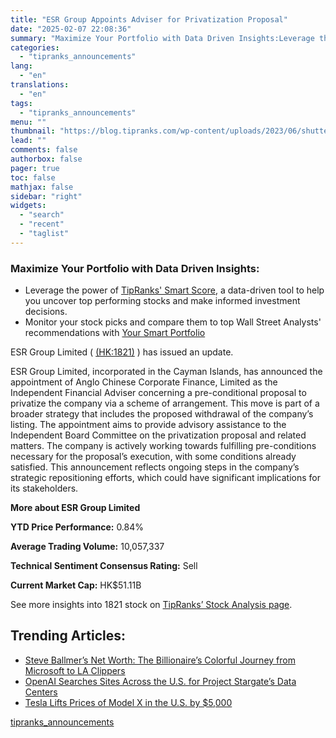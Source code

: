 ```yaml
---
title: "ESR Group Appoints Adviser for Privatization Proposal"
date: "2025-02-07 22:08:36"
summary: "Maximize Your Portfolio with Data Driven Insights:Leverage the power of TipRanks' Smart Score, a data-driven tool to help you uncover top performing stocks and make informed investment decisions. Monitor your stock picks and compare them to top Wall Street Analysts' recommendations with Your Smart PortfolioESR Group Limited ( (HK:1821) )..."
categories:
  - "tipranks_announcements"
lang:
  - "en"
translations:
  - "en"
tags:
  - "tipranks_announcements"
menu: ""
thumbnail: "https://blog.tipranks.com/wp-content/uploads/2023/06/shutterstock_2169508273-750x406.jpg"
lead: ""
comments: false
authorbox: false
pager: true
toc: false
mathjax: false
sidebar: "right"
widgets:
  - "search"
  - "recent"
  - "taglist"
---
```


### Maximize Your Portfolio with Data Driven Insights:

* Leverage the power of [TipRanks' Smart Score](https://www.tipranks.com/screener/top-smart-score-stocks), a data-driven tool to help you uncover top performing stocks and make informed investment decisions.
* Monitor your stock picks and compare them to top Wall Street Analysts' recommendations with  [Your Smart Portfolio](https://www.tipranks.com/smart-portfolio/holdings)

ESR Group Limited ( [(HK:1821)](https://www.tipranks.com/stocks/hk:1821) ) has issued an update.

ESR Group Limited, incorporated in the Cayman Islands, has announced the appointment of Anglo Chinese Corporate Finance, Limited as the Independent Financial Adviser concerning a pre-conditional proposal to privatize the company via a scheme of arrangement. This move is part of a broader strategy that includes the proposed withdrawal of the company’s listing. The appointment aims to provide advisory assistance to the Independent Board Committee on the privatization proposal and related matters. The company is actively working towards fulfilling pre-conditions necessary for the proposal’s execution, with some conditions already satisfied. This announcement reflects ongoing steps in the company’s strategic repositioning efforts, which could have significant implications for its stakeholders.

**More about ESR Group Limited**

**YTD Price Performance:** 0.84%

**Average Trading Volume:** 10,057,337

**Technical Sentiment Consensus Rating:** Sell

**Current Market Cap:** HK$51.11B

See more insights into 1821 stock on [TipRanks’ Stock Analysis page](https://www.tipranks.com/stocks/hk:1821/stock-analysis).

Trending Articles:
------------------

* [Steve Ballmer’s Net Worth: The Billionaire’s Colorful Journey from Microsoft to LA Clippers](https://www.tipranks.com/news/steve-ballmers-net-worth-the-billionaires-colorful-journey-from-microsoft-to-la-clippers)
* [OpenAI Searches Sites Across the U.S. for Project Stargate’s Data Centers](https://www.tipranks.com/news/openai-searches-sites-across-the-u-s-for-project-stargates-data-centers)
* [Tesla Lifts Prices of Model X in the U.S. by $5,000](https://www.tipranks.com/news/tesla-lifts-prices-of-model-x-in-the-u-s-by-5000)

[tipranks_announcements](https://www.tipranks.com/news/company-announcements/esr-group-appoints-adviser-for-privatization-proposal)
